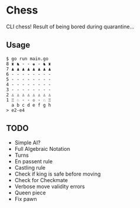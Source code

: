 # Chess
CLI chess! Result of being bored during quarantine...

## Usage
```
$ go run main.go
8 ♜ ♞ - - ♚ - ♞ ♜ 
7 ♟︎ ♟︎ ♟︎ ♟︎ ♟︎ ♟︎ ♟︎ ♟︎ 
6 - - - - - - - - 
5 - - - - - - - - 
4 - - - - - - - - 
3 - - - - - - - - 
2 ♙ ♙ ♙ ♙ ♙ ♙ ♙ ♙ 
1 ♖ ♘ - - ♔ - ♘ ♖ 
  a b c d e f g h
> e2-e4
```

## TODO
* Simple AI?
* Full Algebraic Notation
* Turns
* En passent rule
* Castling rule
* Check if king is safe before moving
* Check for Checkmate
* Verbose move validity errors
* Queen piece
* Fix pawn

